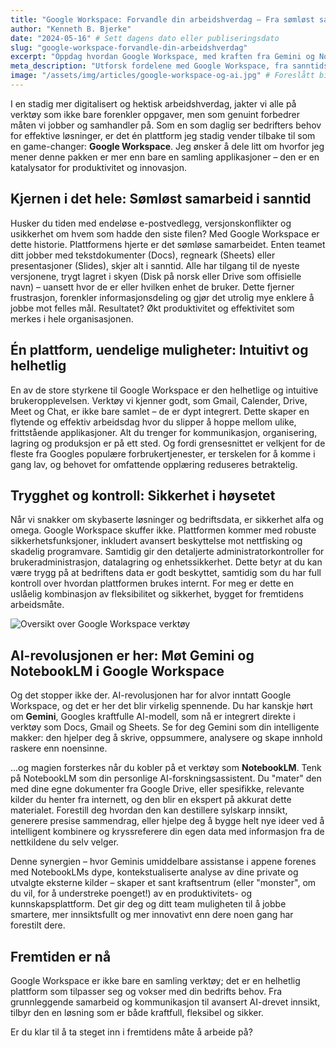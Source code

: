 ```yaml
---
title: "Google Workspace: Forvandle din arbeidshverdag – Fra sømløst samarbeid til AI-drevet innsikt"
author: "Kenneth B. Bjerke"
date: "2024-05-16" # Sett dagens dato eller publiseringsdato
slug: "google-workspace-forvandle-din-arbeidshverdag"
excerpt: "Oppdag hvordan Google Workspace, med kraften fra Gemini og NotebookLM, kan revolusjonere måten bedriften din jobber, samarbeider og innoverer på."
meta_description: "Utforsk fordelene med Google Workspace, fra sanntidssamarbeid til avansert AI-drevet analyse med Gemini og NotebookLM. Akari hjelper deg i gang."
image: "/assets/img/articles/google-workspace-og-ai.jpg" # Foreslått bildeplassering - du må legge til et bilde her
---
```


I en stadig mer digitalisert og hektisk arbeidshverdag, jakter vi alle på verktøy som ikke bare forenkler oppgaver, men som genuint forbedrer måten vi jobber og samhandler på. Som en som daglig ser bedrifters behov for effektive løsninger, er det én plattform jeg stadig vender tilbake til som en game-changer: **Google Workspace**. Jeg ønsker å dele litt om hvorfor jeg mener denne pakken er mer enn bare en samling applikasjoner – den er en katalysator for produktivitet og innovasjon.

## Kjernen i det hele: Sømløst samarbeid i sanntid

Husker du tiden med endeløse e-postvedlegg, versjonskonflikter og usikkerhet om hvem som hadde den siste filen? Med Google Workspace er dette historie. Plattformens hjerte er det sømløse samarbeidet. Enten teamet ditt jobber med tekstdokumenter (Docs), regneark (Sheets) eller presentasjoner (Slides), skjer alt i sanntid. Alle har tilgang til de nyeste versjonene, trygt lagret i skyen (Disk på norsk eller Drive som offisielle navn) – uansett hvor de er eller hvilken enhet de bruker. Dette fjerner frustrasjon, forenkler informasjonsdeling og gjør det utrolig mye enklere å jobbe mot felles mål. Resultatet? Økt produktivitet og effektivitet som merkes i hele organisasjonen.

## Én plattform, uendelige muligheter: Intuitivt og helhetlig

En av de store styrkene til Google Workspace er den helhetlige og intuitive brukeropplevelsen. Verktøy vi kjenner godt, som Gmail, Calender, Drive, Meet og Chat, er ikke bare samlet – de er dypt integrert. Dette skaper en flytende og effektiv arbeidsdag hvor du slipper å hoppe mellom ulike, frittstående applikasjoner. Alt du trenger for kommunikasjon, organisering, lagring og produksjon er på ett sted. Og fordi grensesnittet er velkjent for de fleste fra Googles populære forbrukertjenester, er terskelen for å komme i gang lav, og behovet for omfattende opplæring reduseres betraktelig.

## Trygghet og kontroll: Sikkerhet i høysetet

Når vi snakker om skybaserte løsninger og bedriftsdata, er sikkerhet alfa og omega. Google Workspace skuffer ikke. Plattformen kommer med robuste sikkerhetsfunksjoner, inkludert avansert beskyttelse mot nettfisking og skadelig programvare. Samtidig gir den detaljerte administratorkontroller for brukeradministrasjon, datalagring og enhetssikkerhet. Dette betyr at du kan være trygg på at bedriftens data er godt beskyttet, samtidig som du har full kontroll over hvordan plattformen brukes internt. For meg er dette en uslåelig kombinasjon av fleksibilitet og sikkerhet, bygget for fremtidens arbeidsmåte.

![Oversikt over Google Workspace verktøy](/assets/img/articles/Kenneth_Google_Workspace-2.jpg "Google Workspace verktøyoversikt")

## AI-revolusjonen er her: Møt Gemini og NotebookLM i Google Workspace

Og det stopper ikke der. AI-revolusjonen har for alvor inntatt Google Workspace, og det er her det blir virkelig spennende. Du har kanskje hørt om **Gemini**, Googles kraftfulle AI-modell, som nå er integrert direkte i verktøy som Docs, Gmail og Sheets. Se for deg Gemini som din intelligente makker: den hjelper deg å skrive, oppsummere, analysere og skape innhold raskere enn noensinne.

...og magien forsterkes når du kobler på et verktøy som **NotebookLM**. Tenk på NotebookLM som din personlige AI-forskningsassistent. Du "mater" den med dine egne dokumenter fra Google Drive, eller spesifikke, relevante kilder du henter fra internett, og den blir en ekspert på akkurat dette materialet. Forestill deg hvordan den kan destillere sylskarp innsikt, generere presise sammendrag, eller hjelpe deg å bygge helt nye ideer ved å intelligent kombinere og kryssreferere din egen data med informasjon fra de nettkildene du selv velger.

Denne synergien – hvor Geminis umiddelbare assistanse i appene forenes med NotebookLMs dype, kontekstualiserte analyse av dine private og utvalgte eksterne kilder – skaper et sant kraftsentrum (eller "monster", om du vil, for å understreke poenget!) av en produktivitets- og kunnskapsplattform. Det gir deg og ditt team muligheten til å jobbe smartere, mer innsiktsfullt og mer innovativt enn dere noen gang har forestilt dere.

## Fremtiden er nå

Google Workspace er ikke bare en samling verktøy; det er en helhetlig plattform som tilpasser seg og vokser med din bedrifts behov. Fra grunnleggende samarbeid og kommunikasjon til avansert AI-drevet innsikt, tilbyr den en løsning som er både kraftfull, fleksibel og sikker.

Er du klar til å ta steget inn i fremtidens måte å arbeide på?

